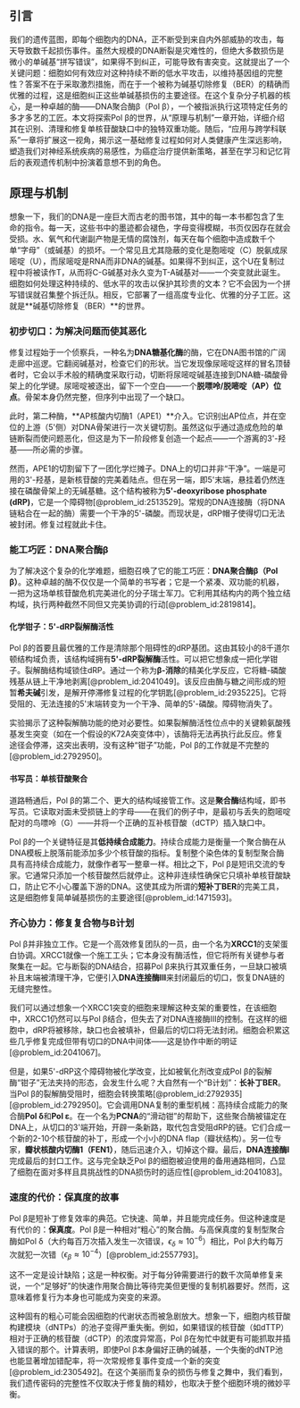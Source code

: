 ## 引言
我们的遗传蓝图，即每个细胞内的DNA，正不断受到来自内外部威胁的攻击，每天导致数千起损伤事件。虽然大规模的DNA断裂是灾难性的，但绝大多数损伤是微小的单碱基“拼写错误”，如果得不到纠正，可能导致有害突变。这就提出了一个关键问题：细胞如何有效应对这种持续不断的低水平攻击，以维持基因组的完整性？答案不在于采取激烈措施，而在于一个被称为碱基切除修复（BER）的精确而优雅的过程，这是细胞纠正这些单碱基损伤的主要途径。在这个复杂分子机器的核心，是一种卓越的酶——DNA聚合酶β（Pol β），一个被指派执行这项特定任务的多才多艺的工匠。本文将探索Pol β的世界，从“原理与机制”一章开始，详细介绍其在识别、清理和修复单核苷酸缺口中的独特双重功能。随后，“应用与跨学科联系”一章将扩展这一视角，揭示这一基础修复过程如何对人类健康产生深远影响，塑造我们对神经系统疾病的易感性，为癌症治疗提供新策略，甚至在学习和记忆背后的表观遗传机制中扮演着意想不到的角色。

## 原理与机制

想象一下，我们的DNA是一座巨大而古老的图书馆，其中的每一本书都包含了生命的指令。每一天，这些书中的墨迹都会褪色，字母变得模糊，书页仅因存在就会受损。水、氧气和代谢副产物是无情的腐蚀剂，每天在每个细胞中造成数千个单“字母”（或碱基）的损坏。一个常见且尤其隐蔽的变化是胞嘧啶（C）脱氨成尿嘧啶（U），而尿嘧啶是RNA而非DNA的碱基。如果得不到纠正，这个U在复制过程中将被读作T，从而将C-G碱基对永久变为T-A碱基对——一个突变就此诞生。细胞如何处理这种持续的、低水平的攻击以保护其珍贵的文本？它不会因为一个拼写错误就召集整个拆迁队。相反，它部署了一组高度专业化、优雅的分子工匠。这就是**碱基切除修复（BER）**的世界。

### 初步切口：为解决问题而使其恶化

修复过程始于一个侦察兵，一种名为**DNA糖基化酶**的酶，它在DNA图书馆的广阔走廊中巡逻。它翻阅碱基对，检查它们的形状。当它发现像尿嘧啶这样的冒名顶替者时，它会以手术般的精确度采取行动，切断将尿嘧啶碱基连接到DNA糖-磷酸骨架上的化学键。尿嘧啶被逐出，留下一个空白——一个**脱嘌呤/脱嘧啶（AP）位点**。骨架本身仍然完整，但序列中出现了一个缺口。

此时，第二种酶，**AP核酸内切酶1（APE1）**介入。它识别出AP位点，并在空位的上游（5'侧）对DNA骨架进行一次关键切割。虽然这似乎通过造成危险的单链断裂而使问题恶化，但这是为下一阶段修复创造一个起点——一个游离的3'-羟基——所必需的步骤。

然而，APE1的切割留下了一团化学烂摊子。DNA上的切口并非“干净”。一端是可用的3'-羟基，是新核苷酸的完美着陆点。但在另一端，即5'末端，悬挂着仍然连接在磷酸骨架上的无碱基糖。这个结构被称为**5'-deoxyribose phosphate (dRP)**，它是一个障碍物[@problem_id:2513529]。常规的DNA连接酶（将DNA链粘合在一起的酶）需要一个干净的5'-磷酸。而现状是，dRP帽子使得切口无法被封闭。修复过程就此卡住。

### 能工巧匠：DNA聚合酶β

为了解决这个复杂的化学难题，细胞召唤了它的能工巧匠：**DNA聚合酶β（Pol β）**。这种卓越的酶不仅仅是一个简单的书写者；它是一个紧凑、双功能的机器，一把为这场单核苷酸危机完美进化的分子瑞士军刀。它利用其结构内的两个独立结构域，执行两种截然不同但又完美协调的行动[@problem_id:2819814]。

#### 化学钳子：5'-dRP裂解酶活性

Pol β的首要且最优雅的工作是清除那个阻碍性的dRP基团。这由其较小的8千道尔顿结构域负责，该结构域拥有**5'-dRP裂解酶**活性。可以把它想象成一把化学钳子。裂解酶结构域锁住dRP。通过一个称为**β-消除**的精美化学反应，它将糖-磷酸残基从链上干净地剥离[@problem_id:2041049]。该反应由酶与糖之间形成的短暂**希夫碱**引发，是解开停滞修复过程的化学钥匙[@problem_id:2935225]。它将受阻的、无法连接的5'末端转变为一个干净、简单的5'-磷酸。障碍物消失了。

实验揭示了这种裂解酶功能的绝对必要性。如果裂解酶活性位点中的关键赖氨酸残基发生突变（如在一个假设的K72A突变体中），该酶将无法再执行此反应。修复途径会停滞，这突出表明，没有这种“钳子”功能，Pol β的工作就是不完整的[@problem_id:2792950]。

#### 书写员：单核苷酸聚合

道路畅通后，Pol β的第二个、更大的结构域接管工作。这是**聚合酶**结构域，即书写员。它读取对面未受损链上的字母——在我们的例子中，是最初与丢失的胞嘧啶配对的鸟嘌呤（G）——并将一个正确的互补核苷酸（dCTP）插入缺口中。

Pol β的一个关键特征是其**低持续合成能力**。持续合成能力是衡量一个聚合酶在从DNA模板上脱落前能添加多少个核苷酸的指标。复制整个染色体的复制型聚合酶具有高持续合成能力，就像作者写一整章一样。相比之下，Pol β是短讯交流的专家。它通常只添加一个核苷酸然后就停止。这种非连续性确保它只填补单核苷酸缺口，防止它不小心覆盖下游的DNA。这使其成为所谓的**短补丁BER**的完美工具，这是细胞修复简单碱基损伤的主要途径[@problem_id:1471593]。

### 齐心协力：修复复合物与B计划

Pol β并非独立工作。它是一个高效修复团队的一员，由一个名为**XRCC1**的支架蛋白协调。XRCC1就像一个施工工头；它本身没有酶活性，但它将所有关键参与者聚集在一起。它与断裂的DNA结合，招募Pol β来执行其双重任务，一旦缺口被填补且末端被清理干净，它便引入**DNA连接酶III**来封闭最后的切口，恢复DNA链的无缝完整性。

我们可以通过想象一个XRCC1突变的细胞来理解这种支架的重要性，在该细胞中，XRCC1仍然可以与Pol β结合，但失去了对DNA连接酶III的控制。在这样的细胞中，dRP将被移除，缺口也会被填补，但最后的切口将无法封闭。细胞会积累这些几乎修复完成但带有切口的DNA中间体——这是协作中断的明证[@problem_id:2041067]。

但是，如果5'-dRP这个障碍物被化学改变，比如被氧化剂改变成Pol β的裂解酶“钳子”无法夹持的形态，会发生什么呢？大自然有一个“B计划”：**长补丁BER**。当Pol β的裂解酶受阻时，细胞会转换策略[@problem_id:2792935] [@problem_id:2792950]。它会调用DNA复制的重型机械：高持续合成能力的聚合酶**Pol δ**和**Pol ε**。在一个名为**PCNA**的“滑动钳”的帮助下，这些聚合酶被锚定在DNA上，从切口的3'端开始，开辟一条新路，取代包含受阻dRP的链。它们合成一个新的2-10个核苷酸的补丁，形成一个小小的DNA flap（瓣状结构）。另一位专家，**瓣状核酸内切酶1（FEN1）**，随后迅速介入，切掉这个瓣。最后，**DNA连接酶I**完成最后的封口工作。这与完全缺乏Pol β的细胞被迫使用的备用通路相同，凸显了细胞在面对多样且具挑战性的DNA损伤时的适应性[@problem_id:2041083]。

### 速度的代价：保真度的故事

Pol β是短补丁修复效率的典范。它快速、简单，并且能完成任务。但这种速度是有代价的：**保真度**。Pol β是一种相对“粗心”的聚合酶。与高保真度的复制型聚合酶如Pol δ（大约每百万次插入发生一次错误，$\epsilon_{\delta} \approx 10^{-6}$）相比，Pol β大约每万次就犯一次错（$\epsilon_{\beta} \approx 10^{-4}$）[@problem_id:2557793]。

这不一定是设计缺陷；这是一种权衡。对于每分钟需要进行的数千次简单修复来说，一个“足够好”的快速作用聚合酶比等待完美但更慢的复制机器要好。然而，这意味着修复行为本身也可能成为突变的来源。

这种固有的粗心可能会因细胞的代谢状态而被急剧放大。想象一下，细胞内核苷酸构建模块（dNTPs）的池子变得严重失衡。例如，如果错误的核苷酸（如dTTP）相对于正确的核苷酸（dCTP）的浓度异常高，Pol β在匆忙中就更有可能抓取并插入错误的那个。计算表明，即使Pol β本身偏好正确的碱基，一个失衡的dNTP池也能显著增加错配率，将一次常规修复事件变成一个新的突变[@problem_id:2305492]。在这个美丽而复杂的损伤与修复之舞中，我们看到，我们遗传密码的完整性不仅取决于修复酶的精妙，也取决于整个细胞环境的微妙平衡。

